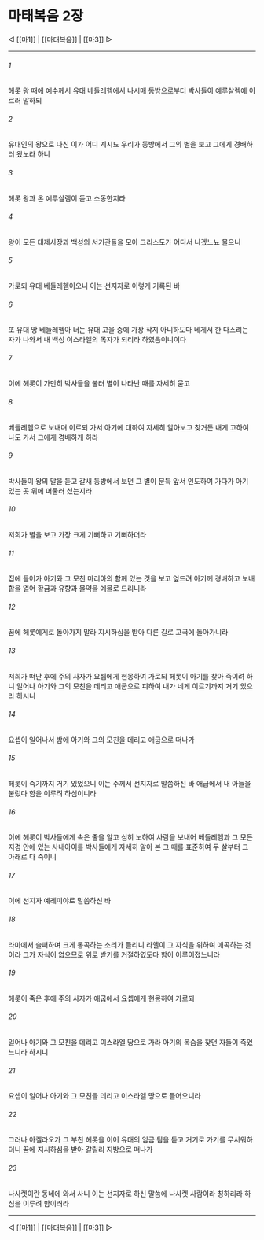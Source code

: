 # 마태복음 2장

◁ [[마1]] | [[마태복음]] | [[마3]] ▷
***

###### 1
헤롯 왕 때에 예수께서 유대 베들레헴에서 나시매 동방으로부터 박사들이 예루살렘에 이르러 말하되

###### 2
유대인의 왕으로 나신 이가 어디 계시뇨 우리가 동방에서 그의 별을 보고 그에게 경배하러 왔노라 하니

###### 3
헤롯 왕과 온 예루살렘이 듣고 소동한지라

###### 4
왕이 모든 대제사장과 백성의 서기관들을 모아 그리스도가 어디서 나겠느뇨 물으니

###### 5
가로되 유대 베들레헴이오니 이는 선지자로 이렇게 기록된 바

###### 6
또 유대 땅 베들레헴아 너는 유대 고을 중에 가장 작지 아니하도다 네게서 한 다스리는 자가 나와서 내 백성 이스라엘의 목자가 되리라 하였음이니이다

###### 7
이에 헤롯이 가만히 박사들을 불러 별이 나타난 때를 자세히 묻고

###### 8
베들레헴으로 보내며 이르되 가서 아기에 대하여 자세히 알아보고 찾거든 내게 고하여 나도 가서 그에게 경배하게 하라

###### 9
박사들이 왕의 말을 듣고 갈새 동방에서 보던 그 별이 문득 앞서 인도하여 가다가 아기 있는 곳 위에 머물러 섰는지라

###### 10
저희가 별을 보고 가장 크게 기뻐하고 기뻐하더라

###### 11
집에 들어가 아기와 그 모친 마리아의 함께 있는 것을 보고 엎드려 아기께 경배하고 보배합을 열어 황금과 유향과 몰약을 예물로 드리니라

###### 12
꿈에 헤롯에게로 돌아가지 말라 지시하심을 받아 다른 길로 고국에 돌아가니라

###### 13
저희가 떠난 후에 주의 사자가 요셉에게 현몽하여 가로되 헤롯이 아기를 찾아 죽이려 하니 일어나 아기와 그의 모친을 데리고 애굽으로 피하여 내가 네게 이르기까지 거기 있으라 하시니

###### 14
요셉이 일어나서 밤에 아기와 그의 모친을 데리고 애굽으로 떠나가

###### 15
헤롯이 죽기까지 거기 있었으니 이는 주께서 선지자로 말씀하신 바 애굽에서 내 아들을 불렀다 함을 이루려 하심이니라

###### 16
이에 헤롯이 박사들에게 속은 줄을 알고 심히 노하여 사람을 보내어 베들레헴과 그 모든 지경 안에 있는 사내아이를 박사들에게 자세히 알아 본 그 때를 표준하여 두 살부터 그 아래로 다 죽이니

###### 17
이에 선지자 예레미야로 말씀하신 바

###### 18
라마에서 슬퍼하며 크게 통곡하는 소리가 들리니 라헬이 그 자식을 위하여 애곡하는 것이라 그가 자식이 없으므로 위로 받기를 거절하였도다 함이 이루어졌느니라

###### 19
헤롯이 죽은 후에 주의 사자가 애굽에서 요셉에게 현몽하여 가로되

###### 20
일어나 아기와 그 모친을 데리고 이스라엘 땅으로 가라 아기의 목숨을 찾던 자들이 죽었느니라 하시니

###### 21
요셉이 일어나 아기와 그 모친을 데리고 이스라엘 땅으로 들어오니라

###### 22
그러나 아켈라오가 그 부친 헤롯을 이어 유대의 임금 됨을 듣고 거기로 가기를 무서워하더니 꿈에 지시하심을 받아 갈릴리 지방으로 떠나가

###### 23
나사렛이란 동네에 와서 사니 이는 선지자로 하신 말씀에 나사렛 사람이라 칭하리라 하심을 이루려 함이러라

***
◁ [[마1]] | [[마태복음]] | [[마3]] ▷